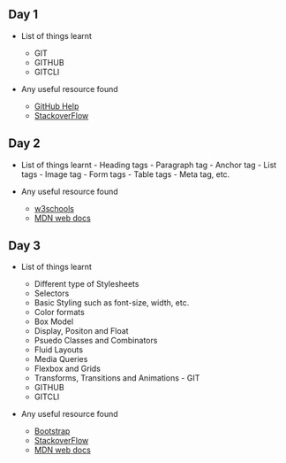 ## Day 1
- List of things learnt
    - GIT
    - GITHUB
    - GITCLI

- Any useful resource found
    - [GitHub Help](https://help.github.com/en)
    - [StackoverFlow](https://stackoverflow.com/)

## Day 2
- List of things learnt
        -  Heading tags
        -  Paragraph tag
        -  Anchor tag
        -  List tags
        -  Image tag
        -  Form tags
        -  Table tags
        -  Meta tag, etc. 

- Any useful resource found
    - <a href="https://www.w3schools.com/css/default.asp">w3schools</a>
    - <a href="https://developer.mozilla.org/en-US/docs/Web/CSS">MDN web docs</a>

## Day 3
- List of things learnt
    -  Different type of Stylesheets
    -  Selectors
    -  Basic Styling such as font-size, width, etc.
    -  Color formats
    -  Box Model
    -  Display, Positon and Float
    -  Psuedo Classes and Combinators
    -  Fluid Layouts
    -  Media Queries
    - Flexbox and Grids
    - Transforms, Transitions and Animations    - GIT
    - GITHUB
    - GITCLI

- Any useful resource found
    - [Bootstrap](https://getbootstrap.com/)
    - [StackoverFlow](https://stackoverflow.com/)
    - [MDN web docs](https://developer.mozilla.org/en-US/docs/Web/CSS)